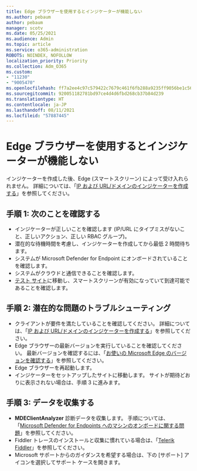 ```yaml
---
title: Edge ブラウザーを使用するとインジケーターが機能しない
ms.author: pebaum
author: pebaum
manager: scotv
ms.date: 05/25/2021
ms.audience: Admin
ms.topic: article
ms.service: o365-administration
ROBOTS: NOINDEX, NOFOLLOW
localization_priority: Priority
ms.collection: Adm_O365
ms.custom:
- "11230"
- "9005470"
ms.openlocfilehash: ff7a2ee4c97c579422c7679c461f6fb288a9235ff9056be1c56e80b1d6379723
ms.sourcegitcommit: 920051182781bd97ce4d4d6fbd268cb37b84d239
ms.translationtype: HT
ms.contentlocale: ja-JP
ms.lasthandoff: 08/11/2021
ms.locfileid: "57887445"
---
```

# <a name="indicators-dont-work-using-edge-browser"></a>Edge ブラウザーを使用するとインジケーターが機能しない

インジケーターを作成した後、Edge (スマートスクリーン) によって受け入れられません。 詳細については、「[IP および URL/ドメインのインジケーターを作成する](https://docs.microsoft.com/microsoft-365/security/defender-endpoint/indicator-ip-domain)」を参照してください。

## <a name="step-1-ensure-the-following"></a>手順 1: 次のことを確認する

- インジケーターが正しいことを確認します (IP/URL にタイプミスがないこと、正しいアクション、正しい RBAC グループ)。
- 潜在的な待機時間を考慮し、インジケーターを作成してから最低 2 時間待ちます。
- システムが Microsoft Defender for Endpoint にオンボードされていることを確認します。
- システムがクラウドと通信できることを確認します。
- [テスト サイト](https://demo.smartscreen.msft.net)に移動し、スマートスクリーンが有効になっていて到達可能であることを確認します。

## <a name="step-2-troubleshoot-the-potential-issue"></a>手順 2: 潜在的な問題のトラブルシューティング

- クライアントが要件を満たしていることを確認してください。 詳細については、「[IP および URL/ドメインのインジケーターを作成する](https://docs.microsoft.com/microsoft-365/security/defender-endpoint/indicator-ip-domain)」を参照してください。
- Edge ブラウザーの最新バージョンを実行していることを確認してください。 最新バージョンを確認するには、「[お使いの Microsoft Edge のバージョンを確認する](https://support.microsoft.com/microsoft-edge/find-out-which-version-of-microsoft-edge-you-have-c726bee8-c42e-e472-e954-4cf5123497eb)」を参照してください。
- Edge ブラウザーを再起動します。
- インジケーターをセットアップしたサイトに移動します。 サイトが期待どおりに表示されない場合は、手順 3 に進みます。 

## <a name="step-3-collect-data"></a>手順 3: データを収集する

- **MDEClientAnalyzer** 診断データを収集します。 手順については、「[Microsoft Defender for Endpoints へのマシンのオンボードに関する問題](issues-with-onboarding-machines.md)」を参照してください。
- Fiddler トレースのインストールと収集に慣れている場合は、「[Telerik Fiddler](http://www.telerik.com/fiddler)」を参照してください。
- Microsoft サポートからのガイダンスを希望する場合は、下の [サポート] アイコンを選択してサポート ケースを開きます。
